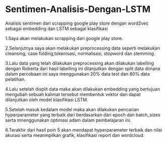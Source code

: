 # Sentimen-Analisis-Dengan-LSTM
Analisis sentimen dari scrapping google play store dengan word2vec sebagai embedding dan LSTM sebagai klasifikasi

1.Saya akan melakukan scrapping dari google play store.

2.Selanjutnya saya akan melakukan preprocessing data seperti melakukan cleansing, case folding,tokenisasi, normalisasi, stopword dan stemming.

3.Lalu data yang telah dilakukan preprocessing akan dilakukan labelling dengan Roberta dari hasil labelling ini dilanjutkan dengan split data dimana dalam percobaan ini saya menggunakan 20% data    test dan 80% data pelatihan.

4.Lalu setelah displit data maka akan dilakukan embedding yang bertujuan mengubah sebuah kalimat tersebut membentuk vektor dan dapat dilanjutkan oleh model klasifikasi LSTM.

5.Setelah masuk kedalam model maka akan dilakukan pencarian hyperparameter yang terbaik dari berdasarkan dari epoch dan batch_sizes serta mnenggunakan optimasi adam dalam pembelajaran ini.

6.Terakhir dari hasil poin 5 akan mendapat hyperparameter terbaik dan nilai akurasi serta meanmpilkan grafik, klasifikasi report dan wordcloud.
